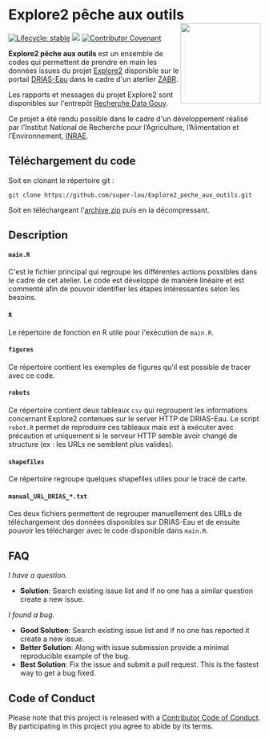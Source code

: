 # Explore2 pêche aux outils [<img src="resources/LogoExplore2.png" align="right" width=160 alt=""/>](https://github.com/super-lou/Explore2_toolbox/blob/c3b69377345919a2048826beac0841c37086db4e/resources/logo/LogoExplore2.png)

<!-- badges: start -->
[![Lifecycle: stable](https://img.shields.io/badge/lifecycle-stable-green)](https://lifecycle.r-lib.org/articles/stages.html)
![](https://img.shields.io/github/last-commit/super-lou/Explore2_peche_aux_outils)
[![Contributor Covenant](https://img.shields.io/badge/Contributor%20Covenant-2.1-4baaaa.svg)](code_of_conduct.md) 
<!-- badges: end -->

**Explore2 pêche aux outils** est un ensemble de codes qui permettent de prendre en main les données issues du projet [Explore2](https://professionnels.ofb.fr/fr/node/1244) disponible sur le portail [DRIAS-Eau](https://drias-eau.fr/) dans le cadre d'un aterlier [ZABR](https://www.zabr.assograie.org/peche-aux-outils-n9-le-changement-climatique-quelles-donnees-disponibles-quelles-modalites-de-traitement/).

Les rapports et messages du projet Explore2 sont disponibles sur l'entrepôt [Recherche Data Gouv](https://entrepot.recherche.data.gouv.fr/dataverse/explore2).

Ce projet a été rendu possible dans le cadre d'un développement réalisé par l'Institut National de Recherche pour l’Agriculture, l’Alimentation et l’Environnement, [INRAE](https://agriculture.gouv.fr/inrae-linstitut-national-de-recherche-pour-lagriculture-lalimentation-et-lenvironnement).


## Téléchargement du code
Soit en clonant le répertoire git :
``` 
git clone https://github.com/super-lou/Explore2_peche_aux_outils.git
```
Soit en téléchargeant l'[archive zip](https://github.com/super-lou/Explore2_peche_aux_outils/archive/refs/heads/main.zip) puis en la décompressant.


## Description

#### `main.R`
C'est le fichier principal qui regroupe les différentes actions possibles dans le cadre de cet atelier. Le code est développé de manière linéaire et est commenté afin de pouvoir identifier les étapes intéressantes selon les besoins.

#### `R`
Le répertoire de fonction en R utile pour l'exécution de `main.R`.

#### `figures`
Ce répertoire contient les exemples de figures qu'il est possible de tracer avec ce code. 

#### `robots`
Ce répertoire contient deux tableaux `csv` qui regroupent les informations concernant Explore2 contenues sur le server HTTP de DRIAS-Eau.
Le script `robot.R` permet de reproduire ces tableaux mais est à exécuter avec précaution et uniquement si le serveur HTTP semble avoir changé de structure (ex : les URLs ne semblent plus valides).

#### `shapefiles`
Ce répertoire regroupe quelques shapefiles utiles pour le tracé de carte.

#### `manual_URL_DRIAS_*.txt`
Ces deux fichiers permettent de regrouper manuellement des URLs de téléchargement des données disponibles sur DRIAS-Eau et de ensuite pouvoir les télécharger avec le code disponible dans `main.R`.


## FAQ
*I have a question.*

-   **Solution**: Search existing issue list and if no one has a similar question create a new issue.

*I found a bug.*

-   **Good Solution**: Search existing issue list and if no one has reported it create a new issue.
-   **Better Solution**: Along with issue submission provide a minimal reproducible example of the bug.
-   **Best Solution**: Fix the issue and submit a pull request. This is the fastest way to get a bug fixed.


## Code of Conduct
Please note that this project is released with a [Contributor Code of Conduct](CODE_OF_CONDUCT.md). By participating in this project you agree to abide by its terms.
